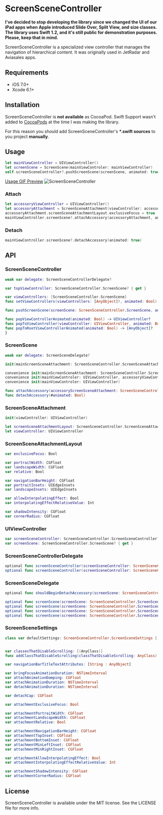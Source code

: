 # ScreenSceneController

**I've decided to stop developing the library since we changed the UI of our iPad apps when Apple introduced Slide Over, Split View, and size classes. The library uses Swift 1.2, and it's still public for demonstration purposes. Please, keep that in mind.**

ScreenSceneController is a specialized view controller that manages the navigation of hierarchical content. It was originally used in JetRadar and Aviasales apps.

## Requirements

- iOS 7.0+
- Xcode 6.1+

## Installation

ScreenSceneController is **not available** as CocoaPod. Swift Support wasn't added to [CocoaPods](http://cocoapods.org) at the time I was making the library.

For this reason you should add ScreenSceneController's **\*.swift sources** to you project **manually**.

## Usage

```swift
let mainViewController = UIViewController()
let screenScene = ScreenScene(mainViewControler: mainViewController)
self.screenSceneController?.pushScreenScene(screenScene, animated: true)
```
[Usage GIF Preview](https://github.com/rshevchuk/ScreenSceneController/blob/master/preview.gif?raw=true)
![ScreenSceneController](https://github.com/rshevchuk/ScreenSceneController/blob/master/preview.gif?raw=true)

### Attach
```swift
let accessoryViewController = UIViewController()
let accessoryAttachment = ScreenSceneAttachment(viewController: accessoryViewController)
accessoryAttachment.screenSceneAttachmentLayout.exclusiveFocus = true
mainViewController.screenScene?.attachAccessory(accessoryAttachment, animated: true)
```

### Detach
```swift
mainViewController.screenScene?.detachAccessory(animated: true)
```

## API

### ScreenSceneController
```swift
weak var delegate: ScreenSceneControllerDelegate?

var topViewController: ScreenSceneController.ScreenScene? { get }

var viewControllers: [ScreenSceneController.ScreenScene]
func setViewControllers(viewControllers: [AnyObject]!, animated: Bool)

func pushScreenScene(screenScene: ScreenSceneController.ScreenScene, animated: Bool)

func popViewControllerAnimated(animated: Bool) -> UIViewController?
func popToViewController(viewController: UIViewController, animated: Bool) -> [AnyObject]?
func popToRootViewControllerAnimated(animated: Bool) -> [AnyObject]?
}
```

### ScreenScene
```swift
weak var delegate: ScreenSceneDelegate?

init(mainScreenSceneAttachment: ScreenSceneController.ScreenSceneAttachment, accessoryScreenSceneAttachment: ScreenSceneController.ScreenSceneAttachment?)

convenience init(mainScreenSceneAttachment: ScreenSceneController.ScreenSceneAttachment)
convenience init(mainViewControler: UIViewController, accessoryViewControler: UIViewController?)
convenience init(mainViewControler: UIViewController)

func attachAccessory(accessoryScreenSceneAttachment: ScreenSceneController.ScreenSceneAttachment, animated: Bool)
func detachAccessory(#animated: Bool)
```

### ScreenSceneAttachment
```swift
init(viewController: UIViewController)

let screenSceneAttachmentLayout: ScreenSceneController.ScreenSceneAttachmentLayout
let viewController: UIViewController

```

### ScreenSceneAttachmentLayout
```swift
var exclusiveFocus: Bool

var portraitWidth: CGFloat
var landscapeWidth: CGFloat
var relative: Bool

var navigationBarHeight: CGFloat
var portraitInsets: UIEdgeInsets
var landscapeInsets: UIEdgeInsets

var allowInterpolatingEffect: Bool
var interpolatingEffectRelativeValue: Int

var shadowIntensity: CGFloat
var cornerRadius: CGFloat
```

### UIViewController
```swift
var screenSceneController: ScreenSceneController.ScreenSceneController? { get }
var screenScene: ScreenSceneController.ScreenScene? { get }
```

### ScreenSceneControllerDelegate
```swift
optional func screenSceneController(screenSceneController: ScreenSceneController.ScreenSceneController, willShowViewController viewController: UIViewController, animated: Bool)
optional func screenSceneController(screenSceneController: ScreenSceneController.ScreenSceneController, didShowViewController viewController: UIViewController, animated: Bool)
```

### ScreenSceneDelegate
```swift
optional func shouldBeginDetachAccessory(screenScene: ScreenSceneController.ScreenScene) -> Bool

optional func screenScene(screenScene: ScreenSceneController.ScreenScene, willAttachAccessory viewController: UIViewController, animated: Bool)
optional func screenScene(screenScene: ScreenSceneController.ScreenScene, didAttachAccessory viewController: UIViewController, animated: Bool)
optional func screenScene(screenScene: ScreenSceneController.ScreenScene, willDetachAccessory viewController: UIViewController, animated: Bool)
optional func screenScene(screenScene: ScreenSceneController.ScreenScene, didDetachAccessory viewController: UIViewController, animated: Bool)
```

### ScreenSceneSettings
```swift
class var defaultSettings: ScreenSceneController.ScreenSceneSettings { get }


var classesThatDisableScrolling: [(AnyClass)]
func addClassThatDisableScrolling(classThatDisableScrolling: AnyClass)

var navigationBarTitleTextAttributes: [String : AnyObject]

var bringFocusAnimationDuration: NSTimeInterval
var attachAnimationDamping: CGFloat
var attachAnimationDuration: NSTimeInterval
var detachAnimationDuration: NSTimeInterval

var detachCap: CGFloat

var attachmentExclusiveFocus: Bool

var attachmentPortraitWidth: CGFloat
var attachmentLandscapeWidth: CGFloat
var attachmentRelative: Bool

var attachmentNavigationBarHeight: CGFloat
var attachmentTopInset: CGFloat
var attachmentBottomInset: CGFloat
var attachmentMinLeftInset: CGFloat
var attachmentMinRightInset: CGFloat

var attachmentAllowInterpolatingEffect: Bool
var attachmentInterpolatingEffectRelativeValue: Int

var attachmentShadowIntensity: CGFloat
var attachmentCornerRadius: CGFloat
```

## License

ScreenSceneController is available under the MIT license. See the LICENSE file for more info.

